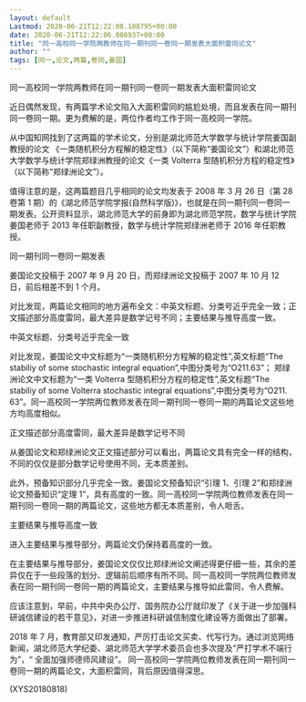 ```yaml
---
layout: default
Lastmod: 2020-06-21T12:22:08.108795+00:00
date: 2020-06-21T12:22:06.086937+00:00
title: "同一高校同一学院两教师在同一期刊同一卷同一期发表大面积雷同论文"
author: ""
tags: [同一,论文,两篇,卷同,姜国]
---
```


同一高校同一学院两教师在同一期刊同一卷同一期发表大面积雷同论文

近日偶然发现，有两篇学术论文陷入大面积雷同的尴尬处境，而且发表在同一期刊同一卷同一期。更为费解的是，两位作者均工作于同一高校同一学院。

从中国知网找到了这两篇的学术论文，分别是湖北师范大学数学与统计学院姜国副教授的论文 《一类随机积分方程解的稳定性》（以下简称“姜国论文”）和湖北师范大学数学与统计学院郑绿洲教授的论文《一类 Volterra 型随机积分方程的稳定性》（以下简称“郑绿洲论文”）。

值得注意的是，这两篇题目几乎相同的论文均发表于 2008 年 3 月 26 日（第 28 卷第 1 期）的《湖北师范学院学报(自然科学版)》，也就是在同一期刊同一卷同一期发表。公开资料显示，湖北师范大学的前身即为湖北师范学院，数学与统计学院姜国老师于 2013 年任职副教授，数学与统计学院郑绿洲老师于 2016 年任职教授。

同一期刊同一卷同一期发表

姜国论文投稿于 2007 年 9 月 20 日，而郑绿洲论文投稿于 2007 年 10 月 12 日，前后相差不到 1 个月。

对比发现，两篇论文相同的地方遍布全文：中英文标题、分类号近乎完全一致；正文描述部分高度雷同，最大差异是数学记号不同；主要结果与推导高度一致。

中英文标题、分类号近乎完全一致

对比发现，姜国论文中文标题为“一类随机积分方程解的稳定性”,英文标题“The stabiliy of some stochastic integral equation”,中图分类号为“O211.63”； 郑绿洲论文中文标题为“一类 Volterra 型随机积分方程的稳定性”,英文标题“The stabiliy of some Volterra stochastic integral equations”,中图分类号为“O211. 63”。同一高校同一学院两位教师发表在同一期刊同一卷同一期的两篇论文这些地方均高度相似。

正文描述部分高度雷同，最大差异是数学记号不同

从姜国论文和郑绿洲论文正文描述部分可以看出，两篇论文具有完全一样的结构，不同的仅仅是部分数学记号使用不同，无本质差别。

此外，预备知识部分几乎完全一致。姜国论文预备知识“引理 1、引理 2”和郑绿洲论文预备知识“定理 1”，具有高度的一致。同一高校同一学院两位教师发表在同一期刊同一卷同一期的两篇论文，这些地方都无本质差别，令人咂舌。

主要结果与推导高度一致

进入主要结果与推导部分，两篇论文仍保持着高度的一致。

在主要结果与推导部分，姜国论文仅仅比郑绿洲论文阐述得更仔细一些，其余的差异仅在于一些段落的划分、逻辑前后顺序有所不同。同一高校同一学院两位教师发表在同一期刊同一卷同一期的两篇论文，主要结果与推导如此雷同，令人费解。

应该注意到，早前，中共中央办公厅、国务院办公厅就印发了《关于进一步加强科研诚信建设的若干意见》，对进一步推进科研诚信制度化建设等方面做出了部署。

2018 年 7 月，教育部又印发通知，严厉打击论文买卖、代写行为。通过浏览网络新闻，湖北师范大学纪委、湖北师范大学学术委员会也多次提及“严打学术不端行为”，“ 全面加强师德师风建设”。 同一高校同一学院两位教师发表在同一期刊同一卷同一期的两篇论文，大面积雷同，背后原因值得深思。

(XYS20180818)

